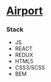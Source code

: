 # [Airport](https://stoic-kare-912b0b.netlify.app/)

### Stack
- JS
- REACT
- REDUX
- HTML5
- CSS3/SCSS
- BEM
